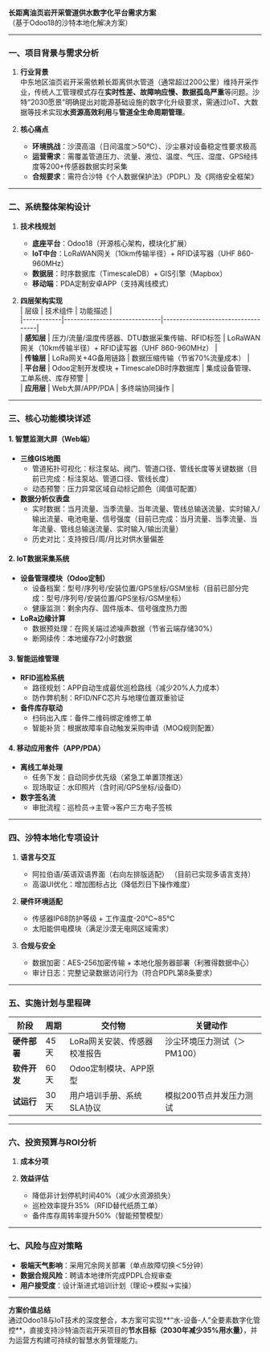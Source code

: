**长距离油页岩开采管道供水数字化平台需求方案**  
（基于Odoo18的沙特本地化解决方案）

---

### **一、项目背景与需求分析**  
1. **行业背景**  
   中东地区油页岩开采需依赖长距离供水管道（通常超过200公里）维持开采作业，传统人工管理模式存在**实时性差、故障响应慢、数据孤岛严重**等问题。沙特“2030愿景”明确提出对能源基础设施的数字化升级要求，需通过IoT、大数据等技术实现**水资源高效利用**与**管道全生命周期管理**。  

2. **核心痛点**  
   - **环境挑战**：沙漠高温（日间温度＞50℃）、沙尘暴对设备稳定性要求极高  
   - **运营需求**：需覆盖管道压力、流量、液位、温度、气压、湿度、GPS经纬度等200+传感器数据实时采集  
   - **合规要求**：需符合沙特《个人数据保护法》（PDPL）及《网络安全框架》

---

### **二、系统整体架构设计**  
1. **技术栈规划**  
   - **底座平台**：Odoo18（开源核心架构，模块化扩展）  
   - **IoT中台**：LoRaWAN网关（10km传输半径）+ RFID读写器（UHF 860-960MHz）  
   - **数据层**：时序数据库（TimescaleDB）+ GIS引擎（Mapbox）
   - **移动端**：PDA定制安卓APP（支持离线模式）  

2. **四层架构实现**  
   | 层级       | 技术组件                     | 功能描述                           |  
   |------------|------------------------------|-----------------------------------|  
   | **感知层** | 压力/流量/温度传感器、DTU数据采集传输、RFID标签 | LoRaWAN网关（10km传输半径）+ RFID读写器（UHF 860-960MHz） |  
   | **传输层** | LoRa网关+4G备用链路          | 数据压缩传输（节省70%流量成本）    |  
   | **平台层** | Odoo定制开发模块 + TimescaleDB时序数据库           | 集成设备管理、工单系统、库存预警   |  
   | **应用层** | Web大屏/APP/PDA              | 多终端协同操作                    |  

---

### **三、核心功能模块详述**  
#### **1. 智慧监测大屏（Web端）**  
- **三维GIS地图**  
  - 管道拓扑可视化：标注泵站、阀门、管道口径、管线长度等关键数据（目前已完成：标注泵站、管道口径、管线长度）
  - 动态预警：压力异常区域自动标记颜色（阈值可配置）  
- **数据分析仪表盘**  
  - 实时数据：当月流量、当季流量、当年流量、管线总输送流量、实时输入/输出流量、电池电量、信号强度（目前已完成：当月流量、当季流量、当年流量、管线总输送流量、实时输入/输出流量）  
  - 历史对比：支持按日/周/月比对供水量偏差  

#### **2. IoT数据采集系统**  
- **设备管理模块（Odoo定制）**  
  - 设备档案：型号/序列号/安装位置/GPS坐标/GSM坐标（目前已部分完成：型号/序列号/安装位置/GPS坐标/GSM坐标）   
  - 健康监测：剩余内存、固件版本、信号强度热力图  
- **LoRa边缘计算**  
  - 数据预处理：在网关端过滤噪声数据（节省云端存储30%）  
  - 断网续传：本地缓存72小时数据  

#### **3. 智能运维管理**  
- **RFID巡检系统**  
  - 路径规划：APP自动生成最优巡检路线（减少20%人力成本）  
  - 防作弊机制：RFID/NFC芯片与地理位置双重验证  
- **备件库存联动**  
  - 扫码出入库：备件二维码绑定维修工单  
  - 智能补货：根据故障率自动触发采购申请（MOQ规则配置）  

#### **4. 移动应用套件（APP/PDA）**  
- **离线工单处理**  
  - 任务下发：自动同步优先级（紧急工单置顶推送）  
  - 现场取证：水印照片（含时间/GPS坐标/设备ID）  
- **数字签名流**  
  - 审批流程：巡检员→主管→客户三方电子签核  

---

### **四、沙特本地化专项设计**  
1. **语言与交互**  
   - 阿拉伯语/英语双语界面（右向左排版适配）  （目前已实现多语言支持）
   - 高温UI优化：增加图标占比（降低烈日下操作难度）

2. **硬件环境适配**  
   - 传感器IP68防护等级 + 工作温度-20℃~85℃  
   - 太阳能供电模块（满足沙漠无电网区域需求）  

3. **合规与安全**  
   - 数据加密：AES-256加密传输 + 本地化服务器部署（利雅得数据中心）  
   - 审计日志：完整记录数据访问行为（符合PDPL第8条要求）  

---

### **五、实施计划与里程碑**  
| 阶段         | 周期  | 交付物                           | 关键动作                      |  
|--------------|-----|----------------------------------|-----------------------------|  
| **硬件部署** | 45天 | LoRa网关安装、传感器校准报告     | 沙尘环境压力测试（＞PM100）  |  
| **软件开发** | 60天 | Odoo定制模块、APP原型            ||  
| **试运行**   | 30天 | 用户培训手册、系统SLA协议        | 模拟200节点并发压力测试      |  

---

### **六、投资预算与ROI分析**  
1. **成本分项**  
    

2. **效益评估**  
   - 降低非计划停机时间40%（减少水资源损失）  
   - 巡检效率提升35%（RFID替代纸质工单）  
   - 备件库存周转率提升50%（智能预警模型）  

---

### **七、风险与应对策略**  
- **极端天气影响**：采用冗余网关部署（单点故障切换＜5分钟）  
- **数据合规风险**：聘请本地律所完成PDPL合规审查  
- **用户接受度**：设计渐进式培训计划（理论→模拟→实操）  

---

**方案价值总结**  
通过Odoo18与IoT技术的深度整合，本方案可实现**“水-设备-人”全要素数字化管控**，直接支持沙特油页岩开采项目的**节水目标（2030年减少35%用水量）**，并为运营方构建可持续的智慧水务管理能力。